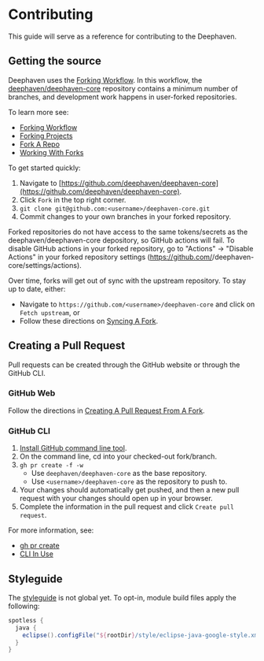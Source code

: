 # Contributing

This guide will serve as a reference for contributing to the Deephaven.

## Getting the source

Deephaven uses the [Forking Workflow](https://www.atlassian.com/git/tutorials/comparing-workflows/forking-workflow).  In this workflow, the [deephaven/deephaven-core](https://github.com/deephaven/deephaven-core) repository contains a minimum number of branches, and development work happens in user-forked repositories.

To learn more see:
* [Forking Workflow](https://www.atlassian.com/git/tutorials/comparing-workflows/forking-workflow)
* [Forking Projects](https://guides.github.com/activities/forking/)
* [Fork A Repo](https://docs.github.com/en/github/getting-started-with-github/fork-a-repo)
* [Working With Forks](https://docs.github.com/en/github/collaborating-with-issues-and-pull-requests/working-with-forks)

To get started quickly:
1) Navigate to [https://github.com/deephaven/deephaven-core](https://github.com/deephaven/deephaven-core).
2) Click `Fork` in the top right corner.
3) `git clone git@github.com:<username>/deephaven-core.git`
4) Commit changes to your own branches in your forked repository.

Forked repositories do not have access to the same tokens/secrets as the deephaven/deephaven-core depository, so GitHub actions will fail. To disable GitHub actions in your forked repository, go to "Actions" -> "Disable Actions" in your forked repository settings (https://github.com/<username>/deephaven-core/settings/actions).

Over time, forks will get out of sync with the upstream repository.  To stay up to date, either:
* Navigate to `https://github.com/<username>/deephaven-core` and click on `Fetch upstream`, or
* Follow these directions on [Syncing A Fork](https://docs.github.com/en/github/collaborating-with-issues-and-pull-requests/syncing-a-fork).

## Creating a Pull Request
Pull requests can be created through the GitHub website or through the GitHub CLI.

### GitHub Web

Follow the directions in [Creating A Pull Request From A Fork](https://docs.github.com/en/github/collaborating-with-issues-and-pull-requests/creating-a-pull-request-from-a-fork).

### GitHub CLI

1) [Install GitHub command line tool](https://github.com/cli/cli).  
2) On the command line, cd into your checked-out fork/branch.
3) `gh pr create -f -w`
    * Use `deephaven/deephaven-core` as the base repository.
    * Use `<username>/deephaven-core` as the repository to push to.
4) Your changes should automatically get pushed, and then a new pull request with your changes should open up in your browser. 
5) Complete the information in the pull request and click `Create pull request`.

For more information, see:
* [gh pr create](https://cli.github.com/manual/gh_pr_create)
* [CLI In Use](https://cli.github.com/manual/examples.html)

## Styleguide
The [styleguide](style/README.md) is not global yet.
To opt-in, module build files apply the following:

```groovy
spotless {
  java {
    eclipse().configFile("${rootDir}/style/eclipse-java-google-style.xml")
  }
}
```

